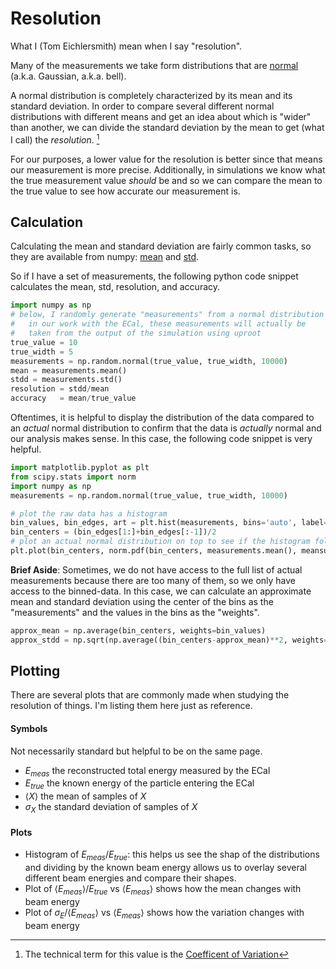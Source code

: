 # Resolution
What I (Tom Eichlersmith) mean when I say "resolution".

Many of the measurements we take form distributions that are 
[normal](https://en.wikipedia.org/wiki/Normal_distribution)
(a.k.a. Gaussian, a.k.a. bell).

A normal distribution is completely characterized by its mean and
its standard deviation. In order to compare several different normal
distributions with different means and get an idea about which is "wider"
than another, we can divide the standard deviation by the mean to get
(what I call) the _resolution_. [^1]

[^1]: The technical term for this value is the 
[Coefficent of Variation](https://en.wikipedia.org/wiki/Coefficient_of_variation)

For our purposes, a lower value for the resolution is better since that
means our measurement is more precise. Additionally, in simulations we
know what the true measurement value _should_ be and so we can compare
the mean to the true value to see how accurate our measurement is.

## Calculation
Calculating the mean and standard deviation are fairly common tasks,
so they are available from numpy:
[mean](https://numpy.org/doc/stable/reference/generated/numpy.mean.html)
and
[std](https://numpy.org/doc/stable/reference/generated/numpy.std.html).

So if I have a set of measurements, the following python code snippet
calculates the mean, std, resolution, and accuracy.
```python
import numpy as np
# below, I randomly generate "measurements" from a normal distribution
#   in our work with the ECal, these measurements will actually be
#   taken from the output of the simulation using uproot
true_value = 10
true_width = 5
measurements = np.random.normal(true_value, true_width, 10000)
mean = measurements.mean()
stdd = measurements.std()
resolution = stdd/mean
accuracy   = mean/true_value
```

Oftentimes, it is helpful to display the distribution of the data compared
to an _actual_ normal distribution to confirm that the data is _actually_
normal and our analysis makes sense. In this case, the following code
snippet is very helpful.
```python
import matplotlib.pyplot as plt
from scipy.stats import norm
import numpy as np
measurements = np.random.normal(true_value, true_width, 10000)

# plot the raw data has a histogram
bin_values, bin_edges, art = plt.hist(measurements, bins='auto', label='data')
bin_centers = (bin_edges[1:]+bin_edges[:-1])/2
# plot an actual normal distribution on top to see if the histogram follows that shape
plt.plot(bin_centers, norm.pdf(bin_centers, measurements.mean(), meansurements.std(), label='real normal')
```

**Brief Aside**:
Sometimes, we do not have access to the full list of actual measurements because
there are too many of them, so we only have access to the binned-data. In this case,
we can calculate an approximate mean and standard deviation using the center of the 
bins as the "measurements" and the values in the bins as the "weights".
```python
approx_mean = np.average(bin_centers, weights=bin_values)
approx_stdd = np.sqrt(np.average((bin_centers-approx_mean)**2, weights=bin_values))
```

## Plotting
There are several plots that are commonly made when studying the resolution of things.
I'm listing them here just as reference.

#### Symbols
Not necessarily standard but helpful to be on the same page.
- $E_{meas}$ the reconstructed total energy measured by the ECal
- $E_{true}$ the known energy of the particle entering the ECal
- $\langle X \rangle$ the mean of samples of $X$
- $\sigma_X$ the standard deviation of samples of $X$

#### Plots
- Histogram of $E_{meas}/E_{true}$: this helps us see the shap of the distributions and
  dividing by the known beam energy allows us to overlay several different beam energies
  and compare their shapes.
- Plot of $\langle E_{meas} \rangle/E_{true}$ vs $\langle E_{meas} \rangle$ shows how the mean changes with beam energy
- Plot of $\sigma_E / \langle E_{meas} \rangle$ vs $\langle E_{meas} \rangle$ shows how the variation changes with beam energy
